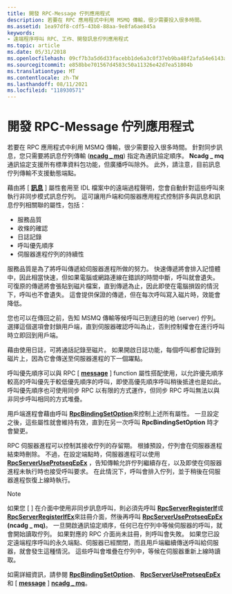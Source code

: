 ```yaml
---
title: 開發 RPC-Message 佇列應用程式
description: 若要在 RPC 應用程式中利用 MSMQ 傳輸，很少需要投入很多時間。
ms.assetid: 1ea97df8-cdf5-43b8-88aa-9e8fa6ae845a
keywords:
- 遠端程序呼叫 RPC、工作、開發訊息佇列應用程式
ms.topic: article
ms.date: 05/31/2018
ms.openlocfilehash: 09cf7b3a5d6d33facebb1de6a3c0f37eb9ba48f2afa54e6143ad5cb0169ad601
ms.sourcegitcommit: e858bbe701567d4583c50a11326e42d7ea51804b
ms.translationtype: MT
ms.contentlocale: zh-TW
ms.lasthandoff: 08/11/2021
ms.locfileid: "118930571"
---
```

# <a name="developing-rpc-message-queuing-applications"></a>開發 RPC-Message 佇列應用程式

若要在 RPC 應用程式中利用 MSMQ 傳輸，很少需要投入很多時間。 針對同步訊息，您只需要將訊息佇列傳輸 ([**ncadg \_ mq**](/windows/desktop/Midl/ncadg-mq)) 指定為通訊協定順序。 **Ncadg \_ mq** 通訊協定支援所有標準資料包功能，但廣播呼叫除外。 此外，請注意，目前訊息佇列傳輸不支援動態端點。

藉由將 \[ [**訊息**](/windows/desktop/Midl/message) \] 屬性套用至 IDL 檔案中的遠端過程聲明，您會自動針對這些呼叫來執行非同步模式訊息佇列。 這可讓用戶端和伺服器應用程式控制許多與訊息和訊息佇列相關聯的屬性，包括：

-   服務品質
-   收條的確認
-   日誌記錄
-   呼叫優先順序
-   伺服器進程佇列的持續性

服務品質是為了將呼叫傳遞給伺服器進程所做的努力。 快速傳遞將會排入記憶體中，因此相當快速，但如果電腦或網路連線在錯誤的時間中斷，呼叫就會遺失。 可復原的傳遞將會張貼到磁片檔案，直到傳遞為止，因此即使在電腦損毀的情況下，呼叫也不會遺失。 這會提供保證的傳遞，但在每次呼叫寫入磁片時，效能會降低。

您也可以在傳回之前，告知 MSMQ 傳輸等候呼叫已到達目的地 (server) 佇列。 選擇這個選項會封鎖用戶端，直到伺服器確認呼叫為止，否則控制權會在進行呼叫時立即回到用戶端。

藉由使用日誌，可將通話記錄至磁片。 如果開啟日誌功能，每個呼叫都會記錄到磁片上，因為它會傳送至伺服器進程的下一個躍點。

呼叫優先順序可以與 RPC \[ [**message**](/windows/desktop/Midl/message) \] function 屬性搭配使用，以允許優先順序較高的呼叫優先于較低優先順序的呼叫，即使高優先順序呼叫稍後抵達也是如此。 呼叫優先順序也可使用同步 RPC 以有限的方式運作，但同步 RPC 呼叫無法以與非同步呼叫相同的方式堆疊。

用戶端進程會藉由呼叫 [**RpcBindingSetOption**](/windows/desktop/api/Rpcdce/nf-rpcdce-rpcbindingsetoption)來控制上述所有屬性。 一旦設定之後，這些屬性就會維持有效，直到在另一次呼叫 **RpcBindingSetOption** 時才會變更。

RPC 伺服器進程可以控制其接收佇列的存留期。 根據預設，佇列會在伺服器進程結束時刪除。 不過，在設定端點時，伺服器進程可以使用 [**RpcServerUseProtseqEpEx**](/windows/desktop/api/Rpcdce/nf-rpcdce-rpcserveruseprotseqepex) ，告知傳輸允許佇列繼續存在，以及即使在伺服器進程未執行時也接受呼叫要求。 在此情況下，呼叫會排入佇列，並于稍後在伺服器進程恢復上線時執行。

> [!Note]  
> 如果您 \[ [](/windows/desktop/Midl/message) \] 在介面中使用非同步訊息呼叫，則必須先呼叫 [**RpcServerRegisterIf**](/windows/desktop/api/Rpcdce/nf-rpcdce-rpcserverregisterif)或 [**RpcServerRegisterIfEx**](/windows/desktop/api/Rpcdce/nf-rpcdce-rpcserverregisterifex)來註冊介面，然後再呼叫 [**RpcServerUseProtseqEpEx**](/windows/desktop/api/Rpcdce/nf-rpcdce-rpcserveruseprotseqepex) **(ncadg \_ mq)**。 一旦開啟通訊協定順序，任何已在佇列中等候伺服器的呼叫，就會開始讀取佇列。 如果對應的 RPC 介面尚未註冊，則呼叫會失敗。 如果您已設定遠端程序呼叫的永久端點、伺服器已經關閉，而且用戶端繼續傳送呼叫給伺服器，就會發生這種情況。 這些呼叫會堆疊在佇列中，等候在伺服器重新上線時讀取。

 

如需詳細資訊，請參閱 [**RpcBindingSetOption**](/windows/desktop/api/Rpcdce/nf-rpcdce-rpcbindingsetoption)、 [**RpcServerUseProtseqEpEx**](/windows/desktop/api/Rpcdce/nf-rpcdce-rpcserveruseprotseqepex)和 \[ [**message**](/windows/desktop/Midl/message) \] [**ncadg \_ mq**](/windows/desktop/Midl/ncadg-mq)。

 

 